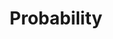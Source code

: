 ---
title: "Probability"
summary: "Posts concerning probability in competitive mathematics"
hideMeta: true
---